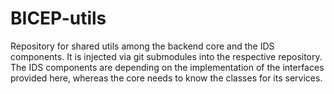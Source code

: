 # BICEP-utils
Repository for shared utils among the backend core and the IDS components.
It is injected via git submodules into the respective repository. 
The IDS components are depending on the implementation of the interfaces provided here, whereas the core needs to know the classes for its services. 
